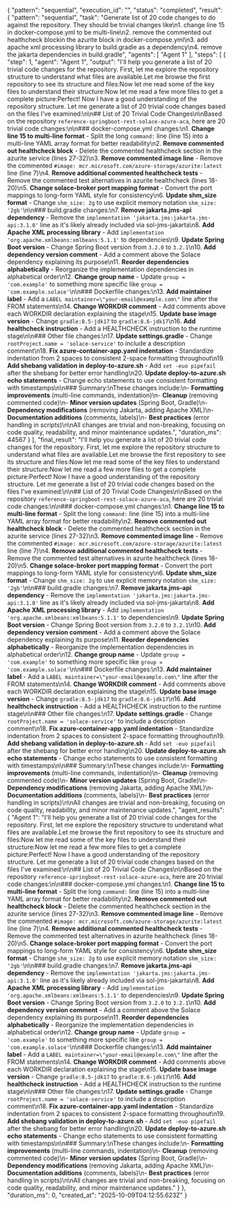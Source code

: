 {
  "pattern": "sequential",
  "execution_id": "",
  "status": "completed",
  "result": {
    "pattern": "sequential",
    "task": "Generate list of 20 code changes to do against the repository.  They should be trivial changes like\n1.  change line 15 in docker-compose.yml to be multi-line\n2.  remove the commented out healthcheck blockin the azurite block in docker-compose.yml\n3.  add apache xml processing library to build.gradle as a dependency\n4.  remove the jakarta dependencies in build.gradle",
    "agents": [
      "Agent 1"
    ],
    "steps": [
      {
        "step": 1,
        "agent": "Agent 1",
        "output": "I'll help you generate a list of 20 trivial code changes for the repository. First, let me explore the repository structure to understand what files are available.Let me browse the first repository to see its structure and files:Now let me read some of the key files to understand their structure:Now let me read a few more files to get a complete picture:Perfect! Now I have a good understanding of the repository structure. Let me generate a list of 20 trivial code changes based on the files I've examined:\n\n## List of 20 Trivial Code Changes\n\nBased on the repository `reference-springboot-rest-solace-azure-aca`, here are 20 trivial code changes:\n\n### docker-compose.yml changes:\n1. **Change line 15 to multi-line format** - Split the long `command:` line (line 15) into a multi-line YAML array format for better readability\n2. **Remove commented out healthcheck block** - Delete the commented healthcheck section in the azurite service (lines 27-32)\n3. **Remove commented image line** - Remove the commented `#image: mcr.microsoft.com/azure-storage/azurite:latest` line (line 7)\n4. **Remove additional commented healthcheck tests** - Remove the commented test alternatives in azurite healthcheck (lines 18-20)\n5. **Change solace-broker port mapping format** - Convert the port mappings to long-form YAML style for consistency\n6. **Update shm_size format** - Change `shm_size: 2g` to use explicit memory notation `shm_size: '2gb'`\n\n### build.gradle changes:\n7. **Remove jakarta.jms-api dependency** - Remove the `implementation 'jakarta.jms:jakarta.jms-api:3.1.0'` line as it's likely already included via sol-jms-jakarta\n8. **Add Apache XML processing library** - Add `implementation 'org.apache.xmlbeans:xmlbeans:5.1.1'` to dependencies\n9. **Update Spring Boot version** - Change Spring Boot version from `3.2.0` to `3.2.1`\n10. **Add dependency version comment** - Add a comment above the Solace dependency explaining its purpose\n11. **Reorder dependencies alphabetically** - Reorganize the implementation dependencies in alphabetical order\n12. **Change group name** - Update `group = 'com.example'` to something more specific like `group = 'com.example.solace'`\n\n### Dockerfile changes:\n13. **Add maintainer label** - Add a `LABEL maintainer=\"your-email@example.com\"` line after the FROM statements\n14. **Change WORKDIR comment** - Add comments above each WORKDIR declaration explaining the stage\n15. **Update base image version** - Change `gradle:8.5-jdk17` to `gradle:8.6-jdk17`\n16. **Add healthcheck instruction** - Add a HEALTHCHECK instruction to the runtime stage\n\n### Other file changes:\n17. **Update settings.gradle** - Change `rootProject.name = 'solace-service'` to include a description comment\n18. **Fix azure-container-app.yaml indentation** - Standardize indentation from 2 spaces to consistent 2-space formatting throughout\n19. **Add shebang validation in deploy-to-azure.sh** - Add `set -euo pipefail` after the shebang for better error handling\n20. **Update deploy-to-azure.sh echo statements** - Change echo statements to use consistent formatting with timestamps\n\n### Summary:\nThese changes include:\n- **Formatting improvements** (multi-line commands, indentation)\n- **Cleanup** (removing commented code)\n- **Minor version updates** (Spring Boot, Gradle)\n- **Dependency modifications** (removing Jakarta, adding Apache XML)\n- **Documentation additions** (comments, labels)\n- **Best practices** (error handling in scripts)\n\nAll changes are trivial and non-breaking, focusing on code quality, readability, and minor maintenance updates.",
        "duration_ms": 44567
      }
    ],
    "final_result": "I'll help you generate a list of 20 trivial code changes for the repository. First, let me explore the repository structure to understand what files are available.Let me browse the first repository to see its structure and files:Now let me read some of the key files to understand their structure:Now let me read a few more files to get a complete picture:Perfect! Now I have a good understanding of the repository structure. Let me generate a list of 20 trivial code changes based on the files I've examined:\n\n## List of 20 Trivial Code Changes\n\nBased on the repository `reference-springboot-rest-solace-azure-aca`, here are 20 trivial code changes:\n\n### docker-compose.yml changes:\n1. **Change line 15 to multi-line format** - Split the long `command:` line (line 15) into a multi-line YAML array format for better readability\n2. **Remove commented out healthcheck block** - Delete the commented healthcheck section in the azurite service (lines 27-32)\n3. **Remove commented image line** - Remove the commented `#image: mcr.microsoft.com/azure-storage/azurite:latest` line (line 7)\n4. **Remove additional commented healthcheck tests** - Remove the commented test alternatives in azurite healthcheck (lines 18-20)\n5. **Change solace-broker port mapping format** - Convert the port mappings to long-form YAML style for consistency\n6. **Update shm_size format** - Change `shm_size: 2g` to use explicit memory notation `shm_size: '2gb'`\n\n### build.gradle changes:\n7. **Remove jakarta.jms-api dependency** - Remove the `implementation 'jakarta.jms:jakarta.jms-api:3.1.0'` line as it's likely already included via sol-jms-jakarta\n8. **Add Apache XML processing library** - Add `implementation 'org.apache.xmlbeans:xmlbeans:5.1.1'` to dependencies\n9. **Update Spring Boot version** - Change Spring Boot version from `3.2.0` to `3.2.1`\n10. **Add dependency version comment** - Add a comment above the Solace dependency explaining its purpose\n11. **Reorder dependencies alphabetically** - Reorganize the implementation dependencies in alphabetical order\n12. **Change group name** - Update `group = 'com.example'` to something more specific like `group = 'com.example.solace'`\n\n### Dockerfile changes:\n13. **Add maintainer label** - Add a `LABEL maintainer=\"your-email@example.com\"` line after the FROM statements\n14. **Change WORKDIR comment** - Add comments above each WORKDIR declaration explaining the stage\n15. **Update base image version** - Change `gradle:8.5-jdk17` to `gradle:8.6-jdk17`\n16. **Add healthcheck instruction** - Add a HEALTHCHECK instruction to the runtime stage\n\n### Other file changes:\n17. **Update settings.gradle** - Change `rootProject.name = 'solace-service'` to include a description comment\n18. **Fix azure-container-app.yaml indentation** - Standardize indentation from 2 spaces to consistent 2-space formatting throughout\n19. **Add shebang validation in deploy-to-azure.sh** - Add `set -euo pipefail` after the shebang for better error handling\n20. **Update deploy-to-azure.sh echo statements** - Change echo statements to use consistent formatting with timestamps\n\n### Summary:\nThese changes include:\n- **Formatting improvements** (multi-line commands, indentation)\n- **Cleanup** (removing commented code)\n- **Minor version updates** (Spring Boot, Gradle)\n- **Dependency modifications** (removing Jakarta, adding Apache XML)\n- **Documentation additions** (comments, labels)\n- **Best practices** (error handling in scripts)\n\nAll changes are trivial and non-breaking, focusing on code quality, readability, and minor maintenance updates.",
    "agent_results": {
      "Agent 1": "I'll help you generate a list of 20 trivial code changes for the repository. First, let me explore the repository structure to understand what files are available.Let me browse the first repository to see its structure and files:Now let me read some of the key files to understand their structure:Now let me read a few more files to get a complete picture:Perfect! Now I have a good understanding of the repository structure. Let me generate a list of 20 trivial code changes based on the files I've examined:\n\n## List of 20 Trivial Code Changes\n\nBased on the repository `reference-springboot-rest-solace-azure-aca`, here are 20 trivial code changes:\n\n### docker-compose.yml changes:\n1. **Change line 15 to multi-line format** - Split the long `command:` line (line 15) into a multi-line YAML array format for better readability\n2. **Remove commented out healthcheck block** - Delete the commented healthcheck section in the azurite service (lines 27-32)\n3. **Remove commented image line** - Remove the commented `#image: mcr.microsoft.com/azure-storage/azurite:latest` line (line 7)\n4. **Remove additional commented healthcheck tests** - Remove the commented test alternatives in azurite healthcheck (lines 18-20)\n5. **Change solace-broker port mapping format** - Convert the port mappings to long-form YAML style for consistency\n6. **Update shm_size format** - Change `shm_size: 2g` to use explicit memory notation `shm_size: '2gb'`\n\n### build.gradle changes:\n7. **Remove jakarta.jms-api dependency** - Remove the `implementation 'jakarta.jms:jakarta.jms-api:3.1.0'` line as it's likely already included via sol-jms-jakarta\n8. **Add Apache XML processing library** - Add `implementation 'org.apache.xmlbeans:xmlbeans:5.1.1'` to dependencies\n9. **Update Spring Boot version** - Change Spring Boot version from `3.2.0` to `3.2.1`\n10. **Add dependency version comment** - Add a comment above the Solace dependency explaining its purpose\n11. **Reorder dependencies alphabetically** - Reorganize the implementation dependencies in alphabetical order\n12. **Change group name** - Update `group = 'com.example'` to something more specific like `group = 'com.example.solace'`\n\n### Dockerfile changes:\n13. **Add maintainer label** - Add a `LABEL maintainer=\"your-email@example.com\"` line after the FROM statements\n14. **Change WORKDIR comment** - Add comments above each WORKDIR declaration explaining the stage\n15. **Update base image version** - Change `gradle:8.5-jdk17` to `gradle:8.6-jdk17`\n16. **Add healthcheck instruction** - Add a HEALTHCHECK instruction to the runtime stage\n\n### Other file changes:\n17. **Update settings.gradle** - Change `rootProject.name = 'solace-service'` to include a description comment\n18. **Fix azure-container-app.yaml indentation** - Standardize indentation from 2 spaces to consistent 2-space formatting throughout\n19. **Add shebang validation in deploy-to-azure.sh** - Add `set -euo pipefail` after the shebang for better error handling\n20. **Update deploy-to-azure.sh echo statements** - Change echo statements to use consistent formatting with timestamps\n\n### Summary:\nThese changes include:\n- **Formatting improvements** (multi-line commands, indentation)\n- **Cleanup** (removing commented code)\n- **Minor version updates** (Spring Boot, Gradle)\n- **Dependency modifications** (removing Jakarta, adding Apache XML)\n- **Documentation additions** (comments, labels)\n- **Best practices** (error handling in scripts)\n\nAll changes are trivial and non-breaking, focusing on code quality, readability, and minor maintenance updates."
    }
  },
  "duration_ms": 0,
  "created_at": "2025-10-09T04:12:55.623Z"
}